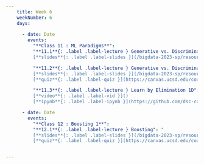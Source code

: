 ```yaml
---
    title: Week 6 
    weekNumber: 6
    days:
          
      - date: Date
        events:
          "**Class 11 : ML Paradigms**":
          "**11.1**{: .label .label-lecture } Generative vs. Discriminative vs. Robust Discriminative Models": "
          [**slides**{: .label .label-slides }](/bigdata-2023-sp/resources/ppts/class12/Paradigms.pptx)"

          "**11.2**{: .label .label-lecture } Generative vs. Discriminative Optimization vs Elimination": "          
          [**slides**{: .label .label-slides }](/bigdata-2023-sp/resources/ppts/class12/Paradigms_ML.pptx) 
          [**quiz**{: .label .label-quiz }](https://canvas.ucsd.edu/courses/45123/quizzes/135424)"

          "**11.3**{: .label .label-lecture } Learn by Elimination 1D": "
          [**video**{: .label .label-vid }]() 
          [**ipynb**{: .label .label-ipynb }](https://github.com/dsc-courses/bigdata-2023-sp-notebooks/blob/master/notebooks/Section3-Classification/LearnByElimination/LearnByElimination_1D.ipynb)"

      - date: Date
        events:
          "**Class 12 : Boosting 1**": 
          "**12.1**{: .label .label-lecture } Boosting": " 
          [**slides**{: .label .label-slides }](/bigdata-2023-sp/resources/ppts/class13/BoostingSectioned.pptx)
          [**quiz**{: .label .label-quiz }](https://canvas.ucsd.edu/courses/45123/quizzes/135425)"


---
```


